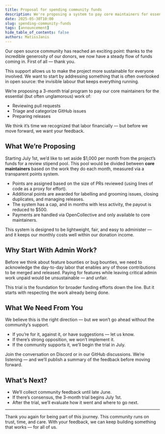 ```yaml
---
title: Proposal for spending community funds
description: We're proposing a system to pay core maintainers for essential admin work funded by community donations. This 3-month trial won’t move forward without your input. If the community is against it, we won’t do it.
date: 2025-05-30T10:00
slug: spending-community-funds
tags: [announcement]
hide_table_of_contents: false
authors: MatissJanis
---
```


Our open source community has reached an exciting point: thanks to the incredible generosity of our donors, we now have a steady flow of funds coming in. First of all — thank you.

This support allows us to make the project more sustainable for everyone involved. We want to start by addressing something that is often overlooked in open source: the invisible labour that keeps everything running.

We’re proposing a 3-month trial program to pay our core maintainers for the essential (but often unglamorous) work of:

- Reviewing pull requests
- Triage and categorize GitHub issues
- Preparing releases

We think it’s time we recognized that labor financially — but before we move forward, we want your feedback.

<!--truncate-->

## What We’re Proposing

Starting July 1st, we’d like to set aside $1,000 per month from the project’s funds for a review stipend pool. This pool would be divided between **core maintainers** based on the work they do each month, measured via a transparent points system.

- Points are assigned based on the size of PRs reviewed (using lines of code as a proxy for effort).
- Additional points are awarded for labelling and grooming issues, closing duplicates, and managing releases.
- The system has a cap, and in months with less activity, the payout is reduced to $500.
- Payments are handled via OpenCollective and only available to core maintainers.

This system is designed to be lightweight, fair, and easy to administer — and it keeps our monthly costs well within our donation income.

## Why Start With Admin Work?

Before we think about feature bounties or bug bounties, we need to acknowledge the day-to-day labor that enables any of those contributions to be merged and released. Paying for features while leaving critical admin work unpaid would be unsustainable — and unfair.

This trial is the foundation for broader funding efforts down the line. But it starts with respecting the work already being done.

## What We Need From You

We believe this is the right direction — but we won’t go ahead without the community’s support.

- If you’re for it, against it, or have suggestions — let us know.
- If there’s strong opposition, we won’t implement it.
- If the community supports it, we’ll begin the trial in July.

Join the conversation on Discord or in our GitHub discussions.
We’re listening — and we’ll publish a summary of the feedback before moving forward.

## What’s Next?

- We’ll collect community feedback until late June.
- If there’s consensus, the 3-month trial begins July 1st.
- After the trial, we’ll evaluate how it went and where to go next.

---

Thank you again for being part of this journey. This community runs on trust, time, and care. With your feedback, we can keep building something that works — for all of us.

